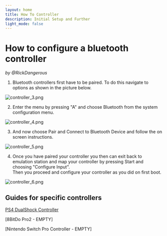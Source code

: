 ```yaml
---
layout: home
title: How To Controller
description: Initial Setup and Further
light_mode: false
---
```


# How to configure a bluetooth controller  
_by @RickDangerous_


1. Bluetooth controllers first have to be paired. To do this navigate to options as shown in the picture below.

![controller_3.png](../../../../assets/guides/controller/controller_3.png "RetroPie Options Screen")

2. Enter the menu by pressing "A" and choose Bluetooth from the system configuration menu.

![controller_4.png](../../../../assets/guides/controller/controller_4.png "System Configuration Menu")

3. And now choose Pair and Connect to Bluetooth Device and follow the on screen instructions.

![controller_5.png](../../../../assets/guides/controller/controller_5.png "Configure Bluetooth Devices")

4. Once you have paired your controller you then can exit back to emulation station and map your controller by pressing Start and choosing "Configure Input".  
Then you proceed and configure your controller as you did on first boot.

![controller_6.png](../../../../assets/guides/controller/controller_6.png "A random Picture of a random controller")

## Guides for specific controllers

[PS4 DualShock Controller](ps4_dualshock.md)

[8BitDo Pro2 - EMPTY]

[Nintendo Switch Pro Controller - EMPTY]
